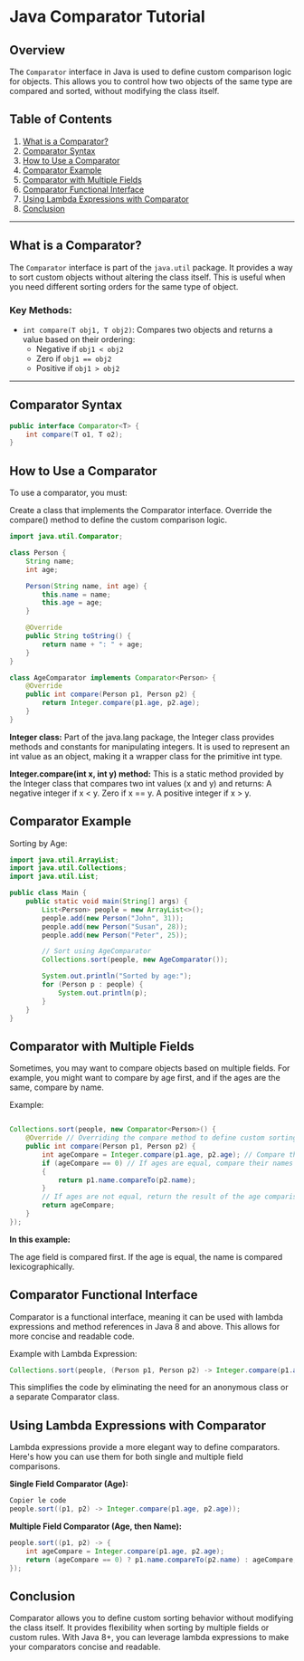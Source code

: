 # Java Comparator Tutorial

## Overview

The `Comparator` interface in Java is used to define custom comparison logic for objects. This allows you to control how two objects of the same type are compared and sorted, without modifying the class itself.

## Table of Contents

1. [What is a Comparator?](#what-is-a-comparator)
2. [Comparator Syntax](#comparator-syntax)
3. [How to Use a Comparator](#how-to-use-a-comparator)
4. [Comparator Example](#comparator-example)
5. [Comparator with Multiple Fields](#comparator-with-multiple-fields)
6. [Comparator Functional Interface](#comparator-functional-interface)
7. [Using Lambda Expressions with Comparator](#using-lambda-expressions-with-comparator)
8. [Conclusion](#conclusion)

---

## What is a Comparator?

The `Comparator` interface is part of the `java.util` package. It provides a way to sort custom objects without altering the class itself. This is useful when you need different sorting orders for the same type of object.

### Key Methods:

- `int compare(T obj1, T obj2)`: Compares two objects and returns a value based on their ordering:
  - Negative if `obj1 < obj2`
  - Zero if `obj1 == obj2`
  - Positive if `obj1 > obj2`

---

## Comparator Syntax

```java
public interface Comparator<T> {
    int compare(T o1, T o2);
}
```

## How to Use a Comparator

To use a comparator, you must:

Create a class that implements the Comparator interface.
Override the compare() method to define the custom comparison logic.

```java
import java.util.Comparator;

class Person {
    String name;
    int age;

    Person(String name, int age) {
        this.name = name;
        this.age = age;
    }

    @Override
    public String toString() {
        return name + ": " + age;
    }
}

class AgeComparator implements Comparator<Person> {
    @Override
    public int compare(Person p1, Person p2) {
        return Integer.compare(p1.age, p2.age);
    }
}
```

__Integer class:__
Part of the java.lang package, the Integer class provides methods and constants for manipulating integers. It is used to represent an int value as an object, making it a wrapper class for the primitive int type.

__Integer.compare(int x, int y) method:__
This is a static method provided by the Integer class that compares two int values (x and y) and returns:
A negative integer if x < y.
Zero if x == y.
A positive integer if x > y.

## Comparator Example

Sorting by Age:

```java
import java.util.ArrayList;
import java.util.Collections;
import java.util.List;

public class Main {
    public static void main(String[] args) {
        List<Person> people = new ArrayList<>();
        people.add(new Person("John", 31));
        people.add(new Person("Susan", 28));
        people.add(new Person("Peter", 25));

        // Sort using AgeComparator
        Collections.sort(people, new AgeComparator());

        System.out.println("Sorted by age:");
        for (Person p : people) {
            System.out.println(p);
        }
    }
}
```

## Comparator with Multiple Fields

Sometimes, you may want to compare objects based on multiple fields. For example, you might want to compare by age first, and if the ages are the same, compare by name.

Example:

```java

Collections.sort(people, new Comparator<Person>() {
    @Override // Overriding the compare method to define custom sorting logic
    public int compare(Person p1, Person p2) {    
        int ageCompare = Integer.compare(p1.age, p2.age); // Compare the ages of the two Person objects  
        if (ageCompare == 0) // If ages are equal, compare their names lexicographically (alphabetical order)
        {
            return p1.name.compareTo(p2.name);
        }
        // If ages are not equal, return the result of the age comparison
        return ageCompare;
    }
});
```

**In this example:**

The age field is compared first.
If the age is equal, the name is compared lexicographically.

## Comparator Functional Interface

Comparator is a functional interface, meaning it can be used with lambda expressions and method references in Java 8 and above. This allows for more concise and readable code.

Example with Lambda Expression:

```java
Collections.sort(people, (Person p1, Person p2) -> Integer.compare(p1.age, p2.age));
```

This simplifies the code by eliminating the need for an anonymous class or a separate Comparator class.

## Using Lambda Expressions with Comparator

Lambda expressions provide a more elegant way to define comparators. Here's how you can use them for both single and multiple field comparisons.

**Single Field Comparator (Age):**

```java
Copier le code
people.sort((p1, p2) -> Integer.compare(p1.age, p2.age));
```

**Multiple Field Comparator (Age, then Name):**

```java
people.sort((p1, p2) -> {
    int ageCompare = Integer.compare(p1.age, p2.age);
    return (ageCompare == 0) ? p1.name.compareTo(p2.name) : ageCompare;
});
```

## Conclusion

Comparator allows you to define custom sorting behavior without modifying the class itself.
It provides flexibility when sorting by multiple fields or custom rules.
With Java 8+, you can leverage lambda expressions to make your comparators concise and readable.

```

```
